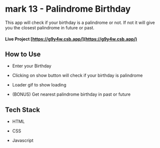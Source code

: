 # mark 13 - Palindrome Birthday

This app will check if your birthday is a palindrome or not. If not it will give you the closest palindrome in future or past.

#### Live Project [https://g9y4w.csb.app/](https://g9y4w.csb.app/)

## How to Use

* Enter your Birthday

* Clicking on show button will check if your birthday is palindrome

* Loader gif to show loading

* (BONUS) Get nearest palindrome birthday in past or future


## Tech Stack

* HTML

* CSS

* Javascript
